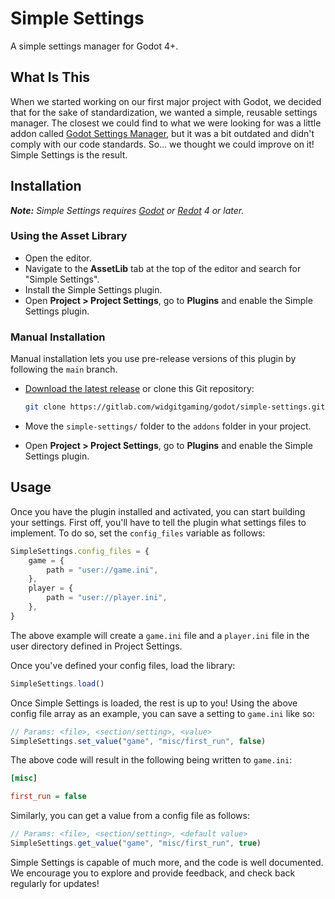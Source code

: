 # Simple Settings

A simple settings manager for Godot 4+.

## What Is This

When we started working on our first major project with Godot, we decided that
for the sake of standardization, we wanted a simple, reusable settings manager.
The closest we could find to what we were looking for was a little addon called
[Godot Settings Manager], but it was a bit outdated and didn't comply with our
code standards. So... we thought we could improve on it! Simple Settings is the
result.

## Installation

_**Note:** Simple Settings requires [Godot] or [Redot] 4 or later._

### Using the Asset Library

* Open the editor.
* Navigate to the **AssetLib** tab at the top of the editor and search for
  "Simple Settings".
* Install the Simple Settings plugin.
* Open **Project > Project Settings**, go to **Plugins** and enable the Simple
  Settings plugin.

### Manual Installation

Manual installation lets you use pre-release versions of this plugin by
following the `main` branch.

* [Download the latest release] or clone this Git repository:

  ```sh
  git clone https://gitlab.com/widgitgaming/godot/simple-settings.git
  ```

* Move the `simple-settings/` folder to the `addons` folder in your project.
* Open **Project > Project Settings**, go to **Plugins** and enable the Simple
  Settings plugin.

## Usage

Once you have the plugin installed and activated, you can start building your
settings. First off, you'll have to tell the plugin what settings files to
implement. To do so, set the `config_files` variable as follows:

```js
SimpleSettings.config_files = {
	game = {
		path = "user://game.ini",
	},
	player = {
		path = "user://player.ini",
	},
}
```

The above example will create a `game.ini` file and a `player.ini` file in the
user directory defined in Project Settings.

Once you've defined your config files, load the library:

```js
SimpleSettings.load()
```

Once Simple Settings is loaded, the rest is up to you! Using the above config
file array as an example, you can save a setting to `game.ini` like so:

```js
// Params: <file>, <section/setting>, <value>
SimpleSettings.set_value("game", "misc/first_run", false)
```

The above code will result in the following being written to `game.ini`:

```ini
[misc]

first_run = false
```

Similarly, you can get a value from a config file as follows:

```js
// Params: <file>, <section/setting>, <default value>
SimpleSettings.get_value("game", "misc/first_run", true)
```

Simple Settings is capable of much more, and the code is well documented.
We encourage you to explore and provide feedback, and check back regularly
for updates!

[Godot Settings Manager]: https://github.com/Calinou/godot-settings-manager
[Godot]: https://godotengine.org/
[Redot]: https://www.redotengine.org
[Download the latest release]: https://gitlab.com/widgitgaming/godot/simple-settings/-/archive/main/simple-settings-main.zip
